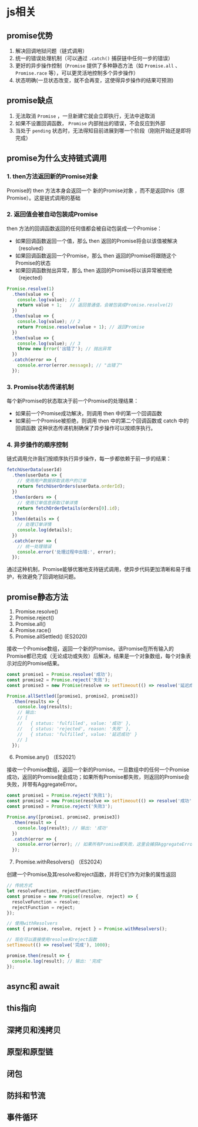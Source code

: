 # js相关

## promise优势
1. 解决回调地狱问题（链式调用）
2. 统一的错误处理机制（可以通过 `.catch()` 捕获链中任何一步的错误）
3. 更好的异步操作控制（`Promise` 提供了多种静态方法（如 `Promise.all` 、 `Promise.race` 等），可以更灵活地控制多个异步操作）
4. 状态明确(一旦状态改变，就不会再变，这使得异步操作的结果可预测)

## promise缺点
1. 无法取消 `Promise` ，一旦新建它就会立即执行，无法中途取消
2. 如果不设置回调函数， `Promise` 内部抛出的错误，不会反应到外部
3. 当处于 `pending` 状态时，无法得知目前进展到哪一个阶段（刚刚开始还是即将完成）

## promise为什么支持链式调用

### 1. then方法返回新的Promise对象
Promise的 then 方法本身会返回一个 新的Promise对象 ，而不是返回this（原Promise）。这是链式调用的基础
### 2. 返回值会被自动包装成Promise
then 方法的回调函数返回的任何值都会被自动包装成一个Promise：

- 如果回调函数返回一个值，那么 then 返回的Promise将会以该值被解决（resolved）
- 如果回调函数返回一个Promise，那么 then 返回的Promise将跟随这个Promise的状态
- 如果回调函数抛出异常，那么 then 返回的Promise将以该异常被拒绝（rejected）
```js
Promise.resolve(1)
  .then(value => {
    console.log(value); // 1
    return value + 1;   // 返回普通值，会被包装成Promise.resolve(2)
  })
  .then(value => {
    console.log(value); // 2
    return Promise.resolve(value + 1); // 返回Promise
  })
  .then(value => {
    console.log(value); // 3
    throw new Error('出错了'); // 抛出异常
  })
  .catch(error => {
    console.error(error.message); // "出错了"
  });
```
### 3. Promise状态传递机制
每个新Promise的状态取决于前一个Promise的处理结果：

- 如果前一个Promise成功解决，则调用 then 中的第一个回调函数
- 如果前一个Promise被拒绝，则调用 then 中的第二个回调函数或 catch 中的回调函数
这种状态传递机制确保了异步操作可以按顺序执行。
### 4. 异步操作的顺序控制
链式调用允许我们按顺序执行异步操作，每一步都依赖于前一步的结果：
```js
fetchUserData(userId)
  .then(userData => {
    // 使用用户数据获取该用户的订单
    return fetchUserOrders(userData.orderId);
  })
  .then(orders => {
    // 使用订单信息获取订单详情
    return fetchOrderDetails(orders[0].id);
  })
  .then(details => {
    // 处理订单详情
    console.log(details);
  })
  .catch(error => {
    // 统一处理错误
    console.error('处理过程中出错:', error);
  });
```
通过这种机制，Promise能够优雅地支持链式调用，使异步代码更加清晰和易于维护，有效避免了回调地狱问题。
## promise静态方法
1. Promise.resolve()
2. Promise.reject()
3. Promise.all()
4. Promise.race()
5. Promise.allSettled() (ES2020)

接收一个Promise数组，返回一个新的Promise。该Promise在所有输入的Promise都已完成（无论成功或失败）后解决，结果是一个对象数组，每个对象表示对应的Promise结果。
```js
const promise1 = Promise.resolve('成功');
const promise2 = Promise.reject('失败');
const promise3 = new Promise(resolve => setTimeout(() => resolve('延迟成功'), 1000));

Promise.allSettled([promise1, promise2, promise3])
  .then(results => {
    console.log(results);
    // 输出:
    // [
    //   { status: 'fulfilled', value: '成功' },
    //   { status: 'rejected', reason: '失败' },
    //   { status: 'fulfilled', value: '延迟成功' }
    // ]
  });
```
6. Promise.any() （ES2021）

接收一个Promise数组，返回一个新的Promise。一旦数组中的任何一个Promise成功，返回的Promise就会成功；如果所有Promise都失败，则返回的Promise会失败，并带有AggregateError。
```js
const promise1 = Promise.reject('失败1');
const promise2 = new Promise(resolve => setTimeout(() => resolve('成功'), 1000));
const promise3 = Promise.reject('失败3');

Promise.any([promise1, promise2, promise3])
  .then(result => {
    console.log(result); // 输出: '成功'
  })
  .catch(error => {
    console.error(error); // 如果所有Promise都失败，这里会捕获AggregateError
  });
```
7. Promise.withResolvers() （ES2024）

创建一个Promise及其resolve和reject函数，并将它们作为对象的属性返回
```js
// 传统方式
let resolveFunction, rejectFunction;
const promise = new Promise((resolve, reject) => {
  resolveFunction = resolve;
  rejectFunction = reject;
});

// 使用withResolvers
const { promise, resolve, reject } = Promise.withResolvers();

// 现在可以直接使用resolve和reject函数
setTimeout(() => resolve('完成'), 1000);

promise.then(result => {
  console.log(result); // 输出: '完成'
});
```
## async和 await

## this指向
## 深拷贝和浅拷贝
## 原型和原型链
## 闭包
## 防抖和节流
## 事件循环
